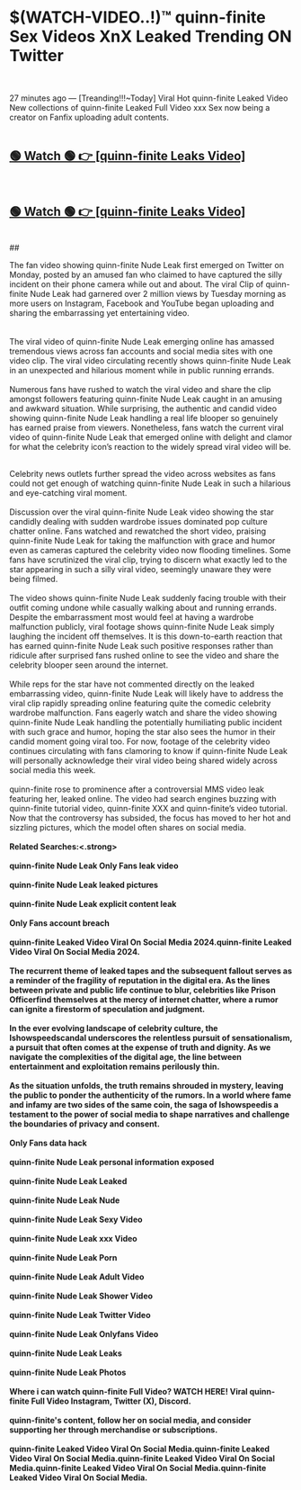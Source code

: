

# $(WATCH-VIDEO..!)™ quinn-finite Sex Videos XnX Leaked Trending ON Twitter<br>
<br>

27 minutes ago — [Treanding!!!~Today] Viral Hot quinn-finite Leaked Video New collections of quinn-finite Leaked Full Video xxx Sex now being a creator on Fanfix uploading adult contents.
<br>
 <br>

##  <a href="https://clipsfans.site/?title=quinn-finite&ref=git">🟢 Watch 🟢 👉 [quinn-finite Leaks Video]</a><br>
  <br>

##  <a href="https://clipsfans.site/?title=quinn-finite&ref=git">🟢 Watch 🟢 👉 [quinn-finite Leaks Video]</a><br>
  <br>
  ##
  <br>

The fan video showing quinn-finite Nude Leak first emerged on Twitter on Monday, posted by an amused fan who claimed to have captured the silly incident on their phone camera while out and about. The viral Clip of quinn-finite Nude Leak had garnered over 2 million views by Tuesday morning as more users on Instagram, Facebook and YouTube began uploading and sharing the embarrassing yet entertaining video.
<br><br>
  <br>
The viral video of quinn-finite Nude Leak emerging online has amassed tremendous views across fan accounts and social media sites with one video clip. The viral video circulating recently shows quinn-finite Nude Leak in an unexpected and hilarious moment while in public running errands.
<br><br>
Numerous fans have rushed to watch the viral video and share the clip amongst followers featuring quinn-finite Nude Leak caught in an amusing and awkward situation. While surprising, the authentic and candid video showing quinn-finite Nude Leak handling a real life blooper so genuinely has earned praise from viewers. Nonetheless, fans watch the current viral video of quinn-finite Nude Leak that emerged online with delight and clamor for what the celebrity icon’s reaction to the widely spread viral video will be.
<br><br>

Celebrity news outlets further spread the video across websites as fans could not get enough of watching quinn-finite Nude Leak in such a hilarious and eye-catching viral moment.
<br><br>
Discussion over the viral quinn-finite Nude Leak video showing the star candidly dealing with sudden wardrobe issues dominated pop culture chatter online. Fans watched and rewatched the short video, praising quinn-finite Nude Leak for taking the malfunction with grace and humor even as cameras captured the celebrity video now flooding timelines. Some fans have scrutinized the viral clip, trying to discern what exactly led to the star appearing in such a silly viral video, seemingly unaware they were being filmed.
<br><br>
The video shows quinn-finite Nude Leak suddenly facing trouble with their outfit coming undone while casually walking about and running errands. Despite the embarrassment most would feel at having a wardrobe malfunction publicly, viral footage shows quinn-finite Nude Leak simply laughing the incident off themselves. It is this down-to-earth reaction that has earned quinn-finite Nude Leak such positive responses rather than ridicule after surprised fans rushed online to see the video and share the celebrity blooper seen around the internet.
<br><br>
While reps for the star have not commented directly on the leaked embarrassing video, quinn-finite Nude Leak will likely have to address the viral clip rapidly spreading online featuring quite the comedic celebrity wardrobe malfunction. Fans eagerly watch and share the video showing quinn-finite Nude Leak handling the potentially humiliating public incident with such grace and humor, hoping the star also sees the humor in their candid moment going viral too. For now, footage of the celebrity video continues circulating with fans clamoring to know if quinn-finite Nude Leak will personally acknowledge their viral video being shared widely across social media this week.
<br><br>
quinn-finite rose to prominence after a controversial MMS video leak featuring her, leaked online. The video had search engines buzzing with quinn-finite tutorial video, quinn-finite XXX and quinn-finite’s video tutorial. Now that the controversy has subsided, the focus has moved to her hot and sizzling pictures, which the model often shares on social media.
<br><br>
<strong>Related Searches:<.strong>
<br><br>
quinn-finite Nude Leak Only Fans leak video
<br><br>
quinn-finite Nude Leak leaked pictures
<br><br>
quinn-finite Nude Leak explicit content leak
<br><br>
Only Fans account breach
<br><br>
quinn-finite Leaked Video Viral On Social Media 2024.quinn-finite Leaked Video Viral On Social Media 2024.
<br><br>
The recurrent theme of leaked tapes and the subsequent fallout serves as a reminder of the fragility of reputation in the digital era. As the lines between private and public life continue to blur, celebrities like Prison Officerfind themselves at the mercy of internet chatter, where a rumor can ignite a firestorm of speculation and judgment.
<br><br>
In the ever evolving landscape of celebrity culture, the Ishowspeedscandal underscores the relentless pursuit of sensationalism, a pursuit that often comes at the expense of truth and dignity. As we navigate the complexities of the digital age, the line between entertainment and exploitation remains perilously thin.
<br><br>
As the situation unfolds, the truth remains shrouded in mystery, leaving the public to ponder the authenticity of the rumors. In a world where fame and infamy are two sides of the same coin, the saga of Ishowspeedis a testament to the power of social media to shape narratives and challenge the boundaries of privacy and consent.
<br><br>
Only Fans data hack
<br><br>
quinn-finite Nude Leak personal information exposed
<br><br>
quinn-finite Nude Leak Leaked
<br><br>
quinn-finite Nude Leak Nude
<br><br>
quinn-finite Nude Leak Sexy Video
<br><br>
quinn-finite Nude Leak xxx Video
<br><br>
quinn-finite Nude Leak Porn
<br><br>
quinn-finite Nude Leak Adult Video
<br><br>
quinn-finite Nude Leak Shower Video
<br><br>
quinn-finite Nude Leak Twitter Video
<br><br>
quinn-finite Nude Leak Onlyfans Video
<br><br>
quinn-finite Nude Leak Leaks
<br><br>
quinn-finite Nude Leak Photos
<br><br>
Where i can watch quinn-finite Full Video? WATCH HERE! Viral quinn-finite Full Video Instagram, Twitter (X), Discord.
<br><br>
quinn-finite's content, follow her on social media, and consider supporting her through merchandise or subscriptions.
<br><br>
quinn-finite Leaked Video Viral On Social Media.quinn-finite Leaked Video Viral On Social Media.quinn-finite Leaked Video Viral On Social Media.quinn-finite Leaked Video Viral On Social Media.quinn-finite Leaked Video Viral On Social Media.
